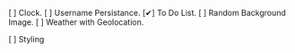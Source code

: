 [ ] Clock.
[ ] Username Persistance.
[✔] To Do List.
[ ] Random Background Image.
[ ] Weather with Geolocation.

[ ] Styling
